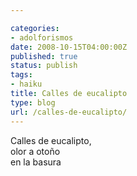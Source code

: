 ```yaml
---

categories:
- adolforismos
date: 2008-10-15T04:00:00Z
published: true
status: publish
tags:
- haiku
title: Calles de eucalipto
type: blog
url: /calles-de-eucalipto/
---
```


Calles de eucalipto,<br />
olor a otoño<br />
en la basura
